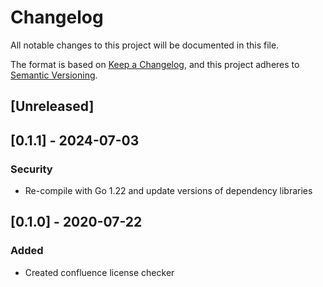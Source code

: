 # Changelog
All notable changes to this project will be documented in this file.

The format is based on [Keep a Changelog](https://keepachangelog.com/en/1.0.0/),
and this project adheres to [Semantic Versioning](https://semver.org/spec/v2.0.0.html).

## [Unreleased]

## [0.1.1] - 2024-07-03
### Security
- Re-compile with Go 1.22 and update versions of dependency libraries 

## [0.1.0] - 2020-07-22
### Added
- Created confluence license checker

